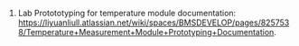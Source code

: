 1. Lab Protototyping for temperature module documentation:   
https://liyuanliull.atlassian.net/wiki/spaces/BMSDEVELOP/pages/8257538/Temperature+Measurement+Module+Prototyping+Documentation.
